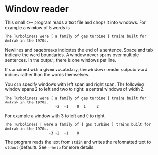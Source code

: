 # Window reader

This small `C++` program reads a text file and chops it into windows.
For example a window of 5 words is

    The Turboliners were [ a family of gas turbine ] trains built for Amtrak in the 1970s.

Newlines and pagebreaks indicates the end of a sentence.
Space and tab indicate the word boundaries. A window never spans over multiple sentences.
In the output, there is one windows per line.

If combined with a given vocabulary, the windows reader outputs word indices rather than the words themselves.

You can specify windows with left span and right span.
The following window spans 2 to left and two to right: a central windows of width 2.

    The Turboliners were [ a family of gas turbine ] trains built for Amtrak in the 1970s.
                           -2  -1    0  1     2

For example a window with 3 to left and 0 to right:

    The Turboliners | were a family of ] gas turbine ] trains built for Amtrak in the 1970s.
                        -3 -2  -1    0  

The program reads the text from `stdin` and writes the reformatted text to `stdout` (default).
See `--help` for more details.
